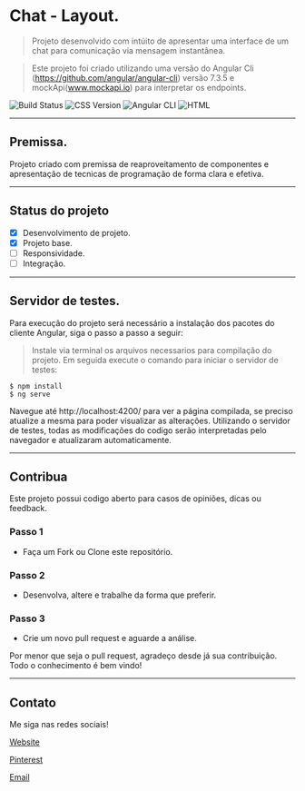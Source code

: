 # Chat - Layout.

> Projeto desenvolvido com intúito de apresentar uma interface de um chat para comunicação via mensagem instantânea.

> Este projeto foi criado utilizando uma versão do Angular Cli (https://github.com/angular/angular-cli) versão 7.3.5 e mockApi(www.mockapi.io) para interpretar os endpoints.

![Build Status](https://img.shields.io/appveyor/ci/thiagoloureiro/netcore-jwt-integrator-extension/master.svg) ![CSS Version](https://img.shields.io/badge/CSS-Vesion_3-BLUE.svg) ![Angular CLI](https://img.shields.io/badge/Angular-7.3.5-RED.svg) ![HTML](https://img.shields.io/badge/HTML-Vesion_5-ORANGE.svg)

---

## Premissa.

Projeto criado com premissa de reaproveitamento de componentes e apresentação de tecnicas de programação de forma clara e efetiva.

---

## Status do projeto

- [x] Desenvolvimento de projeto.
- [x] Projeto base.
- [ ] Responsividade.
- [ ] Integração.

---

## Servidor de testes.

Para execução do projeto será necessário a instalação dos pacotes do cliente Angular, siga o passo a passo a seguir:

> Instale via terminal os arquivos necessarios para compilação do projeto. Em seguida execute o comando para iniciar o servidor de testes:
```shell
$ npm install
$ ng serve
```

Navegue até http://localhost:4200/ para ver a página compilada, se preciso atualize a mesma para poder visualizar as alterações.
Utilizando o servidor de testes, todas as modificações do codigo serão interpretadas pelo navegador e atualizaram automaticamente.

---

## Contribua

Este projeto possui codigo aberto para casos de opiniões, dicas ou feedback.

### Passo 1

- Faça um Fork ou Clone este repositório.

### Passo 2

- Desenvolva, altere e trabalhe da forma que preferir.

### Passo 3

- Crie um novo pull request e aguarde a análise.

Por menor que seja o pull request, agradeço desde já sua contribuição. Todo o conhecimento é bem vindo!

---

## Contato

Me siga nas redes sociais! 

[Website](https://matheus-cunha.github.io/)

[Pinterest](https://br.pinterest.com/portifoliomatheuscunha/)

[Email](matheus.cunha.sjc@gmail.com)
